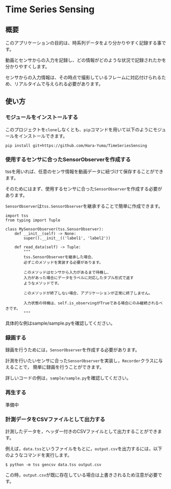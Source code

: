 # Time Series Sensing
## 概要
このアプリケーションの目的は、時系列データをより分かりやすく記録する事です。

動画とセンサからの入力を記録し、どの情報がどのような状況で記録されたかを分かりやすくします。

センサからの入力情報は、その時点で撮影しているフレームに対応付けられるため、リアルタイムで与えられる必要があります。

## 使い方
### モジュールをインストールする
このプロジェクトを`clone`しなくとも、`pip`コマンドを用いて以下のようにモジュールをインストールできます。

```
pip install git+https://github.com/Hara-Yuma/TimeSeriesSensing
```

### 使用するセンサに合ったSensorObserverを作成する
tssを用いれば、任意のセンサ情報を動画データに紐づけて保存することができます。

そのためにはまず、使用するセンサに合った`SensorObserver`を作成する必要があります。

`SensorObserver`は`tss.SensorObserver`を継承することで簡単に作成できます。

```
import tss
from typing import Tuple

class MySensorObserver(tss.SensorObserver):
    def __init__(self) -> None:
        super().__init__(('label1', 'label2'))

    def read_data(self) -> Tuple:
        """
        tss.SensorObserverを継承した場合、
        必ずこのメソッドを実装する必要があります。

        このメソッドはセンサから入力があるまで待機し、
        入力があった場合にデータをラベルに対応したタプル形式で返す
        ようなメソッドです。

        このメソッドが終了しない場合、アプリケーションが正常に終了しません。

        入力状態の待機は、self.is_observingがTrueである場合にのみ継続されるべきです。
        """
```

具体的な例はsample/sample.pyを確認してください。

### 録画する
録画を行うためには，`SensorObserver`を作成する必要があります。

計測を行いたいセンサに合った`SensorObserver`を実装し，`Recorder`クラスに与えることで，
簡単に録画を行うことができます。

詳しいコードの例は，`sample/sample.py`を確認してください。

### 再生する
準備中

### 計測データをCSVファイルとして出力する
計測したデータを，ヘッダー付きのCSVファイルとして出力することができます。

例えば，`data.tss`というファイルをもとに，`output.csv`を出力するには，以下のようなコマンドを実行します。

```
$ python -m tss gencsv data.tss output.csv
```

この時，`output.csv`が既に存在している場合は上書きされるため注意が必要です。